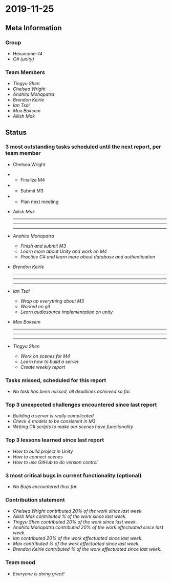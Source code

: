 # 2019-11-25

## Meta Information

### Group

 * Hexanome-*14*
 * *C# (unity)*

### Team Members

 * *Tingyu Shen*
 * *Chelsea Wright*
 * *Anahita Mohapatra*
 * *Brendon Keirle*
 * *Ian Tsai*
 * *Max Boksem*
 * *Ailish Mak*

## Status

### 3 most outstanding tasks scheduled until the next report, per team member

*  Chelsea Wright
* *  Finalize M4
* *  Submit M3
* *  Plan next meeting
   
   
 * *Ailish Mak*
   * **
   * **
   * **
 
 
 * *Anahita Mohapatra*
   * *Finish and submit M3*
   * *Learn more about Unity and work on M4*
   * *Practice C# and learn more about database and authentication*
 
 * *Brendon Keirle*
   * **
   * **
   * **
 
 
 * *Ian Tsai*
   * *Wrap up everything about M3*
   * *Worked on git*
   * *Learn audiosource implementation on unity*


 * *Max Boksem*
   * **
   * **
   * **
 
 
 * *Tingyu Shen*
   * *Work on scenes for M4*
   * *Learn how to build a server*
   * *Create weekly report*



### Tasks missed, scheduled for this report

 * *No task has been missed, all deadlines achieved so far.*

### Top 3 unexpected challenges encountered since last report

 * *Building a server is really complicated*
 * *Check 4 models to be consistent in M3*
 * *Writing C# scripts to make our scenes have functionality*
 

### Top 3 lessons learned since last report

   * *How to build project in Unity*
   * *How to connect scenes*
   * *How to use GitHub to do version control*

### 3 most critical bugs in current functionality (optional)

 * *No Bugs encountered thus far.*

### Contribution statement

 * *Chelsea Wright contributed 20% of the work since last week.*
 * *Ailish Mak contributed % of the work since last week.*
 * *Tingyu Shen contributed 20% of the work since last week.*
 * *Anahita Mohapatra contributed 20% of the work effectuated since last week.*
 * *Ian contributed 20% of the work effectuated since last week.*
 * *Max contributed % of the work effectuated since last week.*
 * *Brendon Keirle contributed % of the work effectuated since last week.*

### Team mood

 * *Everyone is doing great!*
